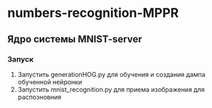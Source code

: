 ﻿# numbers-recognition-MPPR

## Ядро системы MNIST-server

### Запуск
1. Запустить generationHOG.py для обучения и создания дампа обученной нейронки
1. Запустить mnist_recognition.py для приема изображения для распозновния

